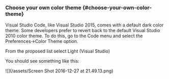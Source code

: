 ### Choose your own color theme {#choose-your-own-color-theme}

Visual Studio Code, like Visual Studio 2015, comes with a default dark color theme. Some developers prefer to revert back to the default Visual Studio 2010 color theme. To do this, go to the Code menu and select the Preferences-&gt;Color Theme option. 

From the proposed list select Light \(Visual Studio\)

You should see something like this:

![](/assets/Screen Shot 2016-12-27 at 21.49.13.png)



